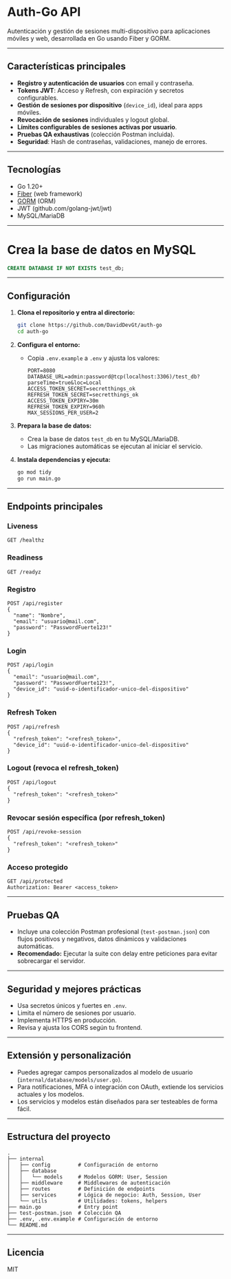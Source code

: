 # Auth-Go API

Autenticación y gestión de sesiones multi-dispositivo para aplicaciones móviles y web, desarrollada en Go usando Fiber y GORM.

---

## Características principales
- **Registro y autenticación de usuarios** con email y contraseña.
- **Tokens JWT**: Acceso y Refresh, con expiración y secretos configurables.
- **Gestión de sesiones por dispositivo** (`device_id`), ideal para apps móviles.
- **Revocación de sesiones** individuales y logout global.
- **Límites configurables de sesiones activas por usuario**.
- **Pruebas QA exhaustivas** (colección Postman incluida).
- **Seguridad**: Hash de contraseñas, validaciones, manejo de errores.

---

## Tecnologías
- Go 1.20+
- [Fiber](https://gofiber.io/) (web framework)
- [GORM](https://gorm.io/) (ORM)
- JWT (github.com/golang-jwt/jwt)
- MySQL/MariaDB

---

# Crea la base de datos en MySQL

```sql
CREATE DATABASE IF NOT EXISTS test_db;
```

---

## Configuración
1. **Clona el repositorio y entra al directorio:**
   ```bash
   git clone https://github.com/DavidDevGt/auth-go
   cd auth-go
   ```

2. **Configura el entorno:**
   - Copia `.env.example` a `.env` y ajusta los valores:
     ```env
     PORT=8080
     DATABASE_URL=admin:password@tcp(localhost:3306)/test_db?parseTime=true&loc=Local
     ACCESS_TOKEN_SECRET=secretthings_ok
     REFRESH_TOKEN_SECRET=secretthings_ok
     ACCESS_TOKEN_EXPIRY=30m
     REFRESH_TOKEN_EXPIRY=960h
     MAX_SESSIONS_PER_USER=2
     ```

3. **Prepara la base de datos:**
   - Crea la base de datos `test_db` en tu MySQL/MariaDB.
   - Las migraciones automáticas se ejecutan al iniciar el servicio.

4. **Instala dependencias y ejecuta:**
   ```bash
   go mod tidy
   go run main.go
   ```

---

## Endpoints principales

### Liveness
```http
GET /healthz
```

### Readiness
```http
GET /readyz
```

### Registro
```http
POST /api/register
{
  "name": "Nombre",
  "email": "usuario@mail.com",
  "password": "PasswordFuerte123!"
}
```

### Login
```http
POST /api/login
{
  "email": "usuario@mail.com",
  "password": "PasswordFuerte123!",
  "device_id": "uuid-o-identificador-unico-del-dispositivo"
}
```

### Refresh Token
```http
POST /api/refresh
{
  "refresh_token": "<refresh_token>",
  "device_id": "uuid-o-identificador-unico-del-dispositivo"
}
```

### Logout (revoca el refresh_token)
```http
POST /api/logout
{
  "refresh_token": "<refresh_token>"
}
```

### Revocar sesión específica (por refresh_token)
```http
POST /api/revoke-session
{
  "refresh_token": "<refresh_token>"
}
```

### Acceso protegido
```http
GET /api/protected
Authorization: Bearer <access_token>
```

---

## Pruebas QA
- Incluye una colección Postman profesional (`test-postman.json`) con flujos positivos y negativos, datos dinámicos y validaciones automáticas.
- **Recomendado:** Ejecutar la suite con delay entre peticiones para evitar sobrecargar el servidor.

---

## Seguridad y mejores prácticas
- Usa secretos únicos y fuertes en `.env`.
- Limita el número de sesiones por usuario.
- Implementa HTTPS en producción.
- Revisa y ajusta los CORS según tu frontend.

---

## Extensión y personalización
- Puedes agregar campos personalizados al modelo de usuario (`internal/database/models/user.go`).
- Para notificaciones, MFA o integración con OAuth, extiende los servicios actuales y los modelos.
- Los servicios y modelos están diseñados para ser testeables de forma fácil.

---

## Estructura del proyecto

```
.
├── internal
│   ├── config         # Configuración de entorno
│   ├── database
│   │   └── models     # Modelos GORM: User, Session
│   ├── middleware     # Middlewares de autenticación
│   ├── routes         # Definición de endpoints
│   ├── services       # Lógica de negocio: Auth, Session, User
│   └── utils          # Utilidades: tokens, helpers
├── main.go            # Entry point
├── test-postman.json  # Colección QA
├── .env, .env.example # Configuración de entorno
└── README.md
```

---

## Licencia
MIT
